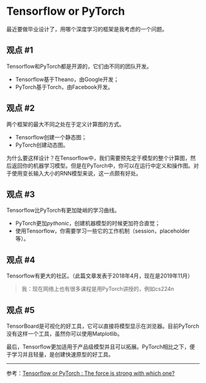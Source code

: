 # Tensorflow or PyTorch

最近要做毕业设计了，用哪个深度学习的框架是我考虑的一个问题。

## 观点 #1

Tensorflow和PyTorch都是开源的，它们由不同的团队开发。

- Tensorflow基于Theano，由Google开发；
- PyTorch基于Torch，由Facebook开发。

## 观点 #2

两个框架的最大不同之处在于定义计算图的方式。

- Tensorflow创建一个静态图；
- PyTorch创建动态图。

为什么要这样设计？在Tensorflow中，我们需要预先定于模型的整个计算图，然后返回你的机器学习模型。但是在PyTorch中，你可以在运行中定义和操作图。对于使用变长输入大小的RNN模型来说，这一点颇有好处。

## 观点 #3

Tensorflow比PyTorch有更加陡峭的学习曲线。

- PyTorch更加*pythonic*，创建机器模型的时候更加符合直觉；
- 使用Tensorflow，你需要学习一些它的工作机制（session，placeholder等）。

## 观点 #4

Tensorflow有更大的社区。（此篇文章发表于2018年4月，现在是2019年11月）

> 我：现在网络上也有很多课程是用PyTorch讲授的，例如cs224n

## 观点 #5

TensorBoard是可视化的好工具，它可以直接将模型显示在浏览器。目前PyTorch没有这样一个工具，虽然你可以使用Matplotlib。

最后，Tensorflow更加适用于产品级模型并且可以拓展。PyTorch相比之下，便于学习并且轻量，是创建快速原型的好工具。

---

参考：[Tensorflow or PyTorch : The force is strong with which one?]( https://medium.com/@UdacityINDIA/tensorflow-or-pytorch-the-force-is-strong-with-which-one-68226bb7dab4 )